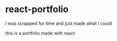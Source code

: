 # react-portfolio

I was scrapped for time and just made what I could

this is a portfolio made with react
